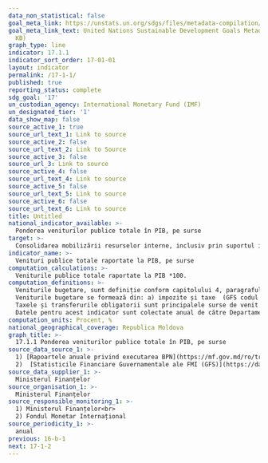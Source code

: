 ```yaml
---
data_non_statistical: false
goal_meta_link: https://unstats.un.org/sdgs/files/metadata-compilation/Metadata-Goal-17.pdf
goal_meta_link_text: United Nations Sustainable Development Goals Metadata (PDF 469
  KB)
graph_type: line
indicator: 17.1.1
indicator_sort_order: 17-01-01
layout: indicator
permalink: /17-1-1/
published: true
reporting_status: complete
sdg_goal: '17'
un_custodian_agency: International Monetary Fund (IMF)
un_designated_tier: '1'
data_show_map: false
source_active_1: true
source_url_text_1: Link to source
source_active_2: false
source_url_text_2: Link to Source
source_active_3: false
source_url_3: Link to source
source_active_4: false
source_url_text_4: Link to source
source_active_5: false
source_url_text_5: Link to source
source_active_6: false
source_url_text_6: Link to source
title: Untitled
national_indicator_available: >-
  Ponderea veniturilor publice totale în PIB, pe surse
target: >-
  Consolidarea mobilizării resurselor interne, inclusiv prin suportul internațional pentru țările în curs de dezvoltare, pentru a îmbunătăți capacitatea naționala de impozitare și colectarea altor venituri
indicator_name: >-
  Venituri publice totale raportate la PIB, pe surse
computation_calculations: >-
  Veniturile publice totale raportate la PIB *100.
computation_definitions: >-
  Veniturile bugetare, sunt definiție conform capitolului 4, paragraful 4.23 a [„Clasificației statisticilor financiare guvernamentale (GFS)”](https://www.imf.org/external/Pubs/FT/GFS/Manual/2014/gfsfinal.pdf) elaborată de către FMI.  <br> 
  Veniturile bugetare se formează din: a) impozite și taxe  (GFS codul 11); b) contribuții de asigurări sociale de stat și prime de asigurări obligatorii de asistență medicală (GFS codul 12); c) granturi pentru susținerea bugetului și pentru proiectele finanțate din surse externe (GFS codul 13); d) alte venituri prevăzute de legislație (GFS cod 14).<br> 
  Taxele și transferurile obligatorii sunt principalele surse de venit pentru majoritatea entitățile guvernamentale. În special, impozitele sunt sume obligatorii, nerecuplate, primite de către entitățile guvernamentale de la entitățile instituționale. Contribuțiile sociale sunt venituri reale sau imputate de schemele de asigurări sociale pentru asigurarea plății prestațiilor de asigurările sociale. Subvențiile sunt transferuri încasate de entitățile guvernamentale de la alte unități guvernamentale rezidente sau nerezidente, sau organizații internaționale și care nu întrunesc definiția/condiția unei taxe, subvenții sau contribuții sociale. Alte venituri includ: (i) venitul din proprietate; (ii) vânzări de bunuri și servicii; (iii) amenzi, sancțiuni și confiscări; (iv) transferuri neclasificate în alte părți; și (v) primele, taxele și creanțele legate de asigurarea de viață și schemele de garanții standardizate.<br> 
  Datele pentru acest indicator sunt colectate anual de către Departamentul Statistic al FMI, în cadrul Tabelului 1 al chestionarului standardizat. Datele sunt prezentate în monedă națională exprimate ca procent din Produsul Intern Brut (PIB), unde PIB-ul este derivat din baza de date a World Economic Outlook a FMI (fără aplicarea ajustărilor și tehnicilor de ponderare).
computation_units: Procent, %
national_geographical_coverage: Republica Moldova
graph_title: >-
  17.1.1 Ponderea veniturilor publice totale în PIB, pe surse
source_data_source_1: >-
  1) [Rapoartele anuale privind executarea BPN](https://mf.gov.md/ro/trezorerie/rapoarte-privind-executarea-bugetului/rapoarte-anuale) <br> 
  2)  [Statisticile Financiare Guvernamentale ale FMI (GFS)](https://data.imf.org/regular.aspx?key=60991467)
source_data_supplier_1: >-
  Ministerul Finanțelor
source_organisation_1: >-
  Ministerul Finanțelor
source_responsible_monitoring_1: >-
  1) Ministerul Finanțelor<br> 
  2) Fondul Monetar Internațional
source_periodicity_1: >-
  anual
previous: 16-b-1
next: 17-1-2
---
```


